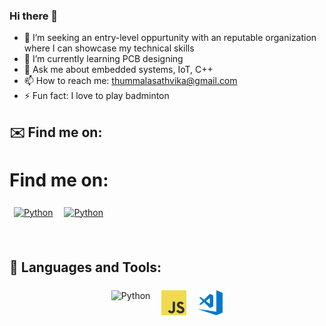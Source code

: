 ### Hi there 👋


- 🔭 I’m seeking an entry-level oppurtunity with an reputable organization where I can showcase my technical skills
- 🌱 I’m currently learning PCB designing
- 💬 Ask me about embedded systems, IoT, C++
- 📫 How to reach me: thummalasathvika@gmail.com
- ⚡ Fun fact: I love to play badminton

## ✉️ Find me on:

<h1>Find me on:</h1>
<p align="center">

 <a href="https://www.linkedin.com/in/thummala-sathvika-8785681a2/" target="_blank" rel="noopener noreferrer"> <img src="https://cdn.jsdelivr.net/npm/simple-icons@v3/icons/linkedin.svg" alt="Python" height="40" style="vertical-align:top; margin:7px"></a>
 <a href="thummalasathvika@gmail.com"> <img src="https://upload.wikimedia.org/wikipedia/commons/thumb/7/7e/Gmail_icon_%282020%29.svg/512px-Gmail_icon_%282020%29.svg.png" alt="Python" height="40" style="vertical-align:top; margin:7px"></a>
</p>

<br />

## 🧰 Languages and Tools:
<p align="center">
<img src="https://www.google.com/url?sa=i&url=https%3A%2F%2Feasyeda.com%2F&psig=AOvVaw22GJ2UduqQXuXRujm7rlO5&ust=1624864004868000&source=images&cd=vfe&ved=0CAoQjRxqFwoTCMCb1KGgt_ECFQAAAAAdAAAAABAD" alt="Python" height="40" style="vertical-align:top; margin:7px">
<img src="https://raw.githubusercontent.com/github/explore/80688e429a7d4ef2fca1e82350fe8e3517d3494d/topics/javascript/javascript.png" alt="Javascript" height="40" style="vertical-align:top; margin:7px">
<img src="https://raw.githubusercontent.com/github/explore/80688e429a7d4ef2fca1e82350fe8e3517d3494d/topics/visual-studio-code/visual-studio-code.png" alt="VS Code" height="40" style="vertical-align:top; margin:7px">
</p>

